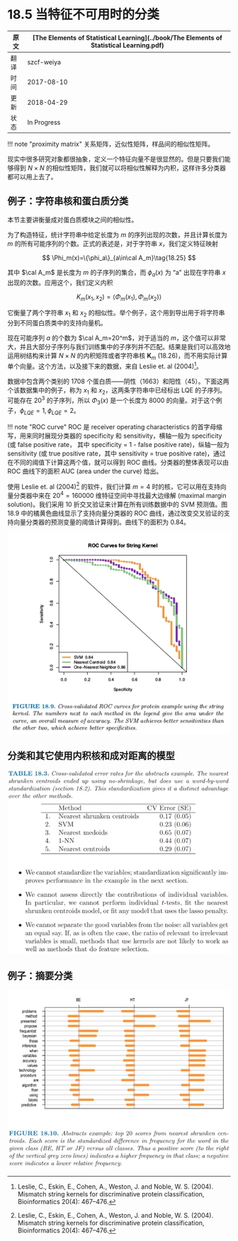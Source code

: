 # 18.5 当特征不可用时的分类

| 原文   | [The Elements of Statistical Learning](../book/The Elements of Statistical Learning.pdf) |
| ---- | ---------------------------------------- |
| 翻译   | szcf-weiya                               |
| 时间   | 2017-08-10                    |
|更新|2018-04-29|
|状态|In Progress|

!!! note "proximity matrix"
    关系矩阵，近似性矩阵，样品间的相似性矩阵。

现实中很多研究对象都很抽象，定义一个特征向量不是很显然的。但是只要我们能够得到 $N\times N$ 的相似性矩阵，我们就可以将相似性解释为内积，这样许多分类器都可以用上去了。

## 例子：字符串核和蛋白质分类

本节主要讲衡量成对蛋白质模块之间的相似性。

为了构造特征，统计字符串中给定长度为 $m$ 的序列出现的次数，并且计算长度为 $m$ 的所有可能序列的个数。正式的表述是，对于字符串 $x$，我们定义特征映射

$$
\Phi_m(x)=\{\phi_a\}_{a\in\cal A_m}\tag{18.25}
$$

其中 $\cal A_m$ 是长度为 $m$ 的子序列的集合，而 $\phi_a(x)$ 为 “a” 出现在字符串 $x$ 出现的次数。应用这个，我们定义内积

$$
K_m(x_1,x_2)=\langle \Phi_m(x_1),\Phi_m(x_2) \rangle\tag{18.26}
$$

它衡量了两个字符串 $x_1$ 和 $x_2$ 的相似性。举个例子，这个用到导出用于将字符串分到不同蛋白质类中的支持向量机。

现在可能序列 $a$ 的个数为 $\cal A_m=20^m$，对于适当的 $m$，这个值可以非常大，并且大部分子序列与我们训练集中的子序列并不匹配。结果是我们可以高效地运用树结构来计算 $N\times N$ 的内积矩阵或者字符串核 $\mathbf K_m$ (18.26)，而不用实际计算单个向量。这个方法，以及接下来的数据，来自 Leslie et. al (2004)[^1]。

数据中包含两个类别的 1708 个蛋白质——阴性（1663）和阳性（45）。下面这两个该数据集中的例子，称为 $x_1$ 和 $x_2$，这两条字符串中已经标出 LQE 的子序列。可能存在 $20^3$ 的子序列，所以 $\Phi_3(x)$ 是一个长度为 8000 的向量。对于这个例子，$\phi_{LQE}=1,\phi_{LQE}=2$。


!!! note "ROC curve"
    ROC 是 receiver operating characteristics 的首字母缩写，用来同时展现分类器的 specificity 和 sensitivity，横轴一般为 specificity (或 false positive rate， 其中 specificity = 1 - false positive rate)，纵轴一般为sensitivity (或 true positive rate，其中 sensitivity = true positive rate)，通过在不同的阈值下计算这两个值，就可以得到 ROC 曲线。分类器的整体表现可以由 ROC 曲线下的面积 AUC (area under the curve) 给出。

使用 Leslie et. al (2004)[^1] 的软件，我们计算 $m=4$ 时的核，它可以用在支持向量分类器中来在 $20^4=160000$ 维特征空间中寻找最大边缘解 (maximal margin solution)。我们采用 10 折交叉验证来计算在所有训练数据中的 SVM 预测值。图 18.9 中的橘黄色曲线显示了支持向量分类器的 ROC 曲线，通过改变交叉验证的支持向量分类器的预测变量的阈值计算得到。曲线下的面积为 0.84。

![](../img/18/fig18.9.png)

## 分类和其它使用内积核和成对距离的模型

![](../img/18/tab18.3.png)

## 例子：摘要分类

![](../img/18/fig18.10.png)

[^1]: Leslie, C., Eskin, E., Cohen, A., Weston, J. and Noble, W. S. (2004). Mismatch string kernels for discriminative protein classification, Bioinformatics 20(4): 467–476.